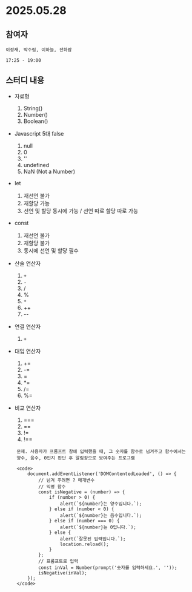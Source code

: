 # 2025.05.28

## 참여자
```
이정재, 박수림, 이하늘, 전하람

17:25 - 19:00
```

## 스터디 내용
- 자료형
	1. String()
	2. Number()
	3. Boolean()

- Javascript 5대 false
	1. null
	2. 0
	3. ''
	4. undefined
	5. NaN (Not a Number)

- let
	1. 재선언 불가
	2. 재할당 가능
	3. 선언 및 할당 동시에 가능 / 선언 따로 할당 따로 가능

- const
	1. 재선언 불가
	2. 재할당 불가
	3. 동시에 선언 및 할당 필수

- 산술 연산자
	1. `+`
	2. `-`
	3. /
	4. %
	5. `*`
	6. ++
	7. --

- 연결 연산자
	1. `+`

- 대입 연산자
	1. +=
	2. -=
	3. =
	4. *=
	5. /=
	6. %=

- 비교 연산자
	1. ===
	2. ==
	3. !=
	4. !==

```
	문제. 사용자가 프롬프트 창에 입력했을 때, 그 숫자를 함수로 넘겨주고 함수에서는
	양수, 음수, 0인지 판단 후 알림창으로 보여주는 프로그램
	
	<code>
		document.addEventListener('DOMContentedLoaded', () => {
			// 넘겨 주려면 ? 매개변수
			// 익명 함수
			const isNegative = (number) => {
				if (number > 0) {
					alert(`${number}는 양수입니다.`);
				} else if (number < 0) {
					alert(`${number}는 음수입니다.`);
				} else if (number === 0) {
					alert(`${number}는 0입니다.`);
				} else {
					alert(`잘못된 입력입니다.`);
					location.reload();
				}
			};
			// 프롬프트로 입력
			const inVal = Number(prompt('숫자를 입력하세요.', ''));
			isNegative(inVal);
		});
	</code>
```